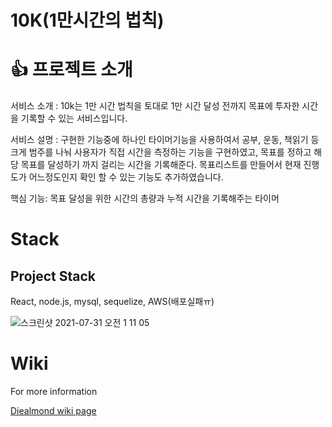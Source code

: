 # 10K(1만시간의 법칙)

# 👍 프로젝트 소개
서비스 소개 : 10k는 1만 시간 법칙을 토대로 1만 시간 달성 전까지 목표에 투자한 시간을 기록할 수 있는 서비스입니다.

서비스 설명 : 구현한 기능중에 하나인 타이머기능을 사용하여서 공부, 운동, 책읽기 등 크게 범주를 나눠 사용자가 직접 시간을 측정하는 기능을 구현하였고, 목표를 정하고 해당 목표를 달성하기 까지 걸리는 시간을 기록해준다. 목표리스트를 만들어서 현재 진행도가 어느정도인지 확인 할 수 있는 기능도 추가하였습니다.

핵심 기능: 목표 달성을 위한 시간의 총량과 누적 시간을 기록해주는 타이머

# Stack
## Project Stack
React, node.js, mysql, sequelize, AWS(배포실패ㅠ)

![스크린샷 2021-07-31 오전 1 11 05](https://user-images.githubusercontent.com/73059210/127681390-bb53fd0b-da34-431a-8a78-affa3a29aebb.png)


# Wiki
For more information 

[Diealmond wiki page](https://github.com/codestates/10k-server/wiki)
